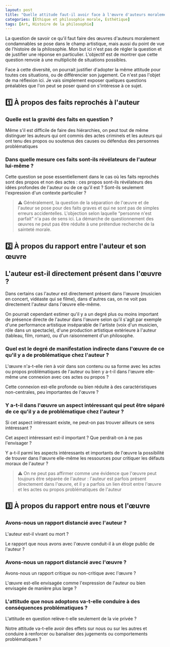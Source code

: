 ```yaml
---
layout: post
title: "Quelle attitude faut-il avoir face à l'œuvre d'auteurs moralement condamnables ? Peut-on séparer l'œuvre et l'auteur ?"
categories: [Éthique et philosophie morale, Esthétique]
tags: [Art, Histoire de la philosophie]
---
```


La question de savoir ce qu'il faut faire des œuvres d'auteurs moralement condamnables se pose dans le champ artistique, mais aussi du point de vue de l'histoire de la philosophie. Mon but ici n'est pas de régler la question et de justifier une réponse en particulier. L'objectif est de montrer que cette question renvoie à une multiplicité de situations possibles.

Face à cette diversité, on pourrait justifier d'adopter la même attitude pour toutes ces situations, ou de différencier son jugement. Ce n'est pas l'objet de ma réflexion ici. Je vais simplement exposer quelques questions préalables que l'on peut se poser quand on s'intéresse à ce sujet.


## 1️⃣ À propos des faits reprochés à l'auteur 

### Quelle est la gravité des faits en question ?
Même s'il est difficile de faire des hiérarchies, on peut tout de même distinguer les auteurs qui ont commis des actes criminels et les auteurs qui ont tenu des propos ou soutenus des causes ou défendus des personnes problématiques

### Dans quelle mesure ces faits sont-ils révélateurs de l'auteur lui-même ?

Cette question se pose essentiellement dans le cas où les faits reprochés sont des propos et non des actes : ces propos sont-ils révélateurs des idées profondes de l'auteur ou de ce qu'il est ? Sont-ils seulement l'expression d'un contexte particulier ?

<blockquote>⚠️ Généralement, la question de la séparation de l'œuvre et de l'auteur se pose pour des faits graves et qui ne sont pas de simples erreurs accidentelles. L'objection selon laquelle “personne n'est parfait” n'a pas de sens ici. La démarche de questionnement des œuvres ne peut pas être réduite à une prétendue recherche de la sainteté morale.</blockquote>

## 2️⃣ À propos du rapport entre l'auteur et son œuvre 

## L'auteur est-il directement présent dans l'œuvre ?

Dans certains cas l'auteur est directement présent dans l'œuvre (musicien en concert, vidéaste qui se filme), dans d'autres cas, on ne voit pas directement l'auteur dans l'œuvre elle-même.

On pourrait cependant estimer qu'il y a un degré plus ou moins important de présence directe de l'auteur dans l'œuvre selon qu'il s'agit par exemple d'une performance artistique inséparable de l'artiste (voix d'un musicien, rôle dans un spectacle), d'une production artistique extérieure à l'auteur (tableau, film, roman), ou d'un raisonnement d'un philosophe.

### Quel est le degré de manifestation indirecte dans l'œuvre de ce qu'il y a de problématique chez l'auteur ?

L'œuvre n'a-t-elle rien à voir dans son contenu ou sa forme avec les actes ou propos problématiques de l'auteur ou bien y a-t-il dans l'œuvre elle-même une connexion avec ces actes ou propos ?

Cette connexion est-elle profonde ou bien réduite à des caractéristiques non-centrales, peu importantes de l'œuvre ? 

### Y a-t-il dans l'œuvre un aspect intéressant qui peut être séparé de ce qu'il y a de problématique chez l'auteur ?

Si cet aspect intéressant existe, ne peut-on pas trouver ailleurs ce sens intéressant ?

Cet aspect intéressant est-il important ? Que perdrait-on à ne pas l'envisager ?

Y a-t-il parmi les aspects intéressants et importants de l'œuvre la possibilité de trouver dans l'œuvre elle-même les ressources pour critiquer les défauts moraux de l'auteur ?

<blockquote>⚠️ On ne peut pas affirmer comme une évidence que l'œuvre peut toujours être séparée de l'auteur : l'auteur est parfois présent directement dans l'œuvre, et il y a parfois un lien étroit entre l'œuvre et les actes ou propos problématiques de l'auteur</blockquote>

## 3️⃣ À propos du rapport entre nous et l'œuvre 

### Avons-nous un rapport distancié avec l'auteur ?

L'auteur est-il vivant ou mort ?

Le rapport que nous avons avec l'œuvre conduit-il à un éloge public de l'auteur ?

### Avons-nous un rapport distancié avec l'œuvre ? 

Avons-nous un rapport critique ou non-critique avec l'œuvre ?

L'œuvre est-elle envisagée comme l'expression de l'auteur ou bien envisagée de manière plus large ?

### L'attitude que nous adoptons va-t-elle conduire à des conséquences problématiques ?

L'attitude en question relève-t-elle seulement de la vie privée ?

Notre attitude va-t-elle avoir des effets sur nous ou sur les autres et conduire à renforcer ou banaliser des jugements ou comportements problématiques ?